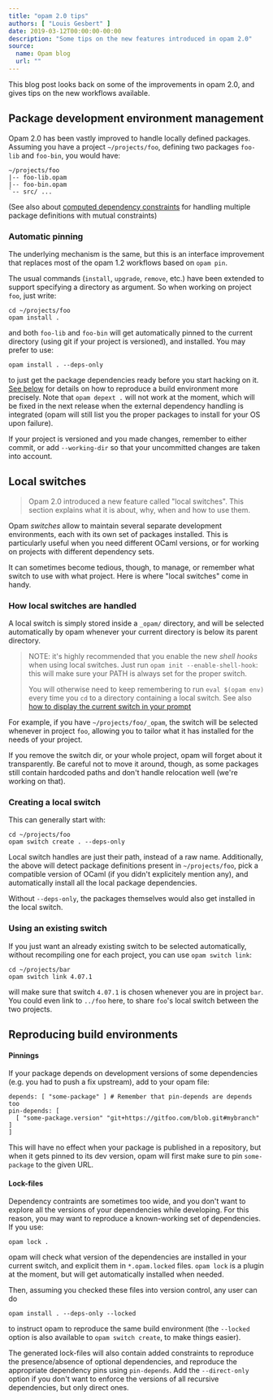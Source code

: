 ```yaml
---
title: "opam 2.0 tips"
authors: [ "Louis Gesbert" ]
date: 2019-03-12T00:00:00-00:00
description: "Some tips on the new features introduced in opam 2.0"
source:
  name: Opam blog
  url: ""
---
```


This blog post looks back on some of the improvements in opam 2.0, and gives
tips on the new workflows available.

## Package development environment management

Opam 2.0 has been vastly improved to handle locally defined packages. Assuming
you have a project `~/projects/foo`, defining two packages `foo-lib` and
`foo-bin`, you would have:

```
~/projects/foo
|-- foo-lib.opam
|-- foo-bin.opam
`-- src/ ...
```

(See also about
[computed dependency constraints](../opam-extended-dependencies/#Computed-versions)
for handling multiple package definitions with mutual constraints)

### Automatic pinning

The underlying mechanism is the same, but this is an interface improvement that
replaces most of the opam 1.2 workflows based on `opam pin`.

The usual commands (`install`, `upgrade`, `remove`, etc.) have been extended to
support specifying a directory as argument. So when working on project `foo`,
just write:

```
cd ~/projects/foo
opam install .
```

and both `foo-lib` and `foo-bin` will get automatically pinned to the current
directory (using git if your project is versioned), and installed. You may
prefer to use:

```
opam install . --deps-only
```

to just get the package dependencies ready before you start hacking on it.
[See below](#Reproducing-build-environments) for details on how to reproduce a
build environment more precisely. Note that `opam depext .` will not work at the
moment, which will be fixed in the next release when the external dependency
handling is integrated (opam will still list you the proper packages to install
for your OS upon failure).

If your project is versioned and you made changes, remember to either commit, or
add `--working-dir` so that your uncommitted changes are taken into account.


## Local switches

> Opam 2.0 introduced a new feature called "local switches". This section
> explains what it is about, why, when and how to use them.

Opam _switches_ allow to maintain several separate development environments,
each with its own set of packages installed. This is particularly useful when
you need different OCaml versions, or for working on projects with different
dependency sets.

It can sometimes become tedious, though, to manage, or remember what switch to
use with what project. Here is where "local switches" come in handy.


### How local switches are handled

A local switch is simply stored inside a `_opam/` directory, and will be
selected automatically by opam whenever your current directory is below its
parent directory.

> NOTE: it's highly recommended that you enable the new _shell hooks_ when using
> local switches. Just run `opam init --enable-shell-hook`: this will make sure
> your PATH is always set for the proper switch.
>
> You will otherwise need to keep remembering to run `eval $(opam env)` every
> time you `cd` to a directory containing a local switch. See also
> [how to display the current switch in your prompt](https://opam.ocaml.org/doc/Tricks.html#Display-the-current-quot-opam-switch-quot-in-the-prompt)

For example, if you have `~/projects/foo/_opam`, the switch will be selected
whenever in project `foo`, allowing you to tailor what it has installed for the
needs of your project.

If you remove the switch dir, or your whole project, opam will forget about it
transparently. Be careful not to move it around, though, as some packages still
contain hardcoded paths and don't handle relocation well (we're working on
that).


### Creating a local switch

This can generally start with:
```
cd ~/projects/foo
opam switch create . --deps-only
```

Local switch handles are just their path, instead of a raw name. Additionally,
the above will detect package definitions present in `~/projects/foo`, pick a
compatible version of OCaml (if you didn't explicitely mention any), and
automatically install all the local package dependencies.

Without `--deps-only`, the packages themselves would also get installed in the
local switch.

### Using an existing switch

If you just want an already existing switch to be selected automatically,
without recompiling one for each project, you can use `opam switch link`:

```
cd ~/projects/bar
opam switch link 4.07.1
```

will make sure that switch `4.07.1` is chosen whenever you are in project `bar`.
You could even link to `../foo` here, to share `foo`'s local switch between the
two projects.


## Reproducing build environments

#### Pinnings

If your package depends on development versions of some dependencies (e.g. you
had to push a fix upstream), add to your opam file:

```opam
depends: [ "some-package" ] # Remember that pin-depends are depends too
pin-depends: [
  [ "some-package.version" "git+https://gitfoo.com/blob.git#mybranch" ]
]
```

This will have no effect when your package is published in a repository, but
when it gets pinned to its dev version, opam will first make sure to pin
`some-package` to the given URL.

#### Lock-files

Dependency contraints are sometimes too wide, and you don't want to explore all
the versions of your dependencies while developing. For this reason, you may
want to reproduce a known-working set of dependencies. If you use:

```
opam lock .
```

opam will check what version of the dependencies are installed in your current
switch, and explicit them in `*.opam.locked` files. `opam lock` is a plugin at
the moment, but will get automatically installed when needed.

Then, assuming you checked these files into version control, any user can do

```
opam install . --deps-only --locked
```

to instruct opam to reproduce the same build environment (the `--locked` option
is also available to `opam switch create`, to make things easier).

The generated lock-files will also contain added constraints to reproduce the
presence/absence of optional dependencies, and reproduce the appropriate
dependency pins using `pin-depends`. Add the `--direct-only` option if you don't
want to enforce the versions of all recursive dependencies, but only direct
ones.
